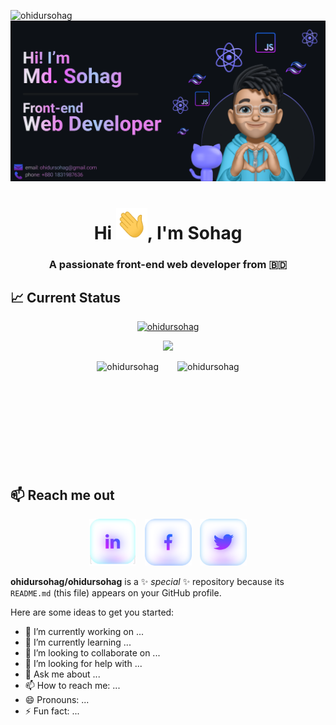 <span align="left"> <img src="https://komarev.com/ghpvc/?username=ohidursohag&label=Profile%20views&color=0e75b6&style=flat" alt="ohidursohag" /> </span> 
<img src="./Image/banner.png" />

<h1 align="center">Hi <img src = "./Image/hi.gif" width="50px" height="50px">, I'm Sohag</h1> 
<h3 align="center">A passionate front-end web developer from 🇧🇩</h3>  

## :chart_with_upwards_trend: Current Status
<p align="center"> <a href="https://github.com/ryo-ma/github-profile-trophy"><img src="https://github-profile-trophy.vercel.app/?username=ohidursohag&theme=radical&title=Repository,Commit,Experience&no-frame=true&no-bg=true&column=3&margin-w=15&margin-h=15" alt="ohidursohag" /></a> </p>
<!-- Stars,Followers,PullRequest -->
<p align="center">
  <img width="60%" src="https://github-readme-streak-stats.herokuapp.com?user=ohidursohag&theme=react&hide_border=true&background=0D1117&stroke=0D1117&fire=FF1CF7&sideLabels=00F0FF&currStreakNum=FF1CF7&ring=FF1CF7&currStreakLabel=FF1CF7&sideNums=00F0FF" />
</p>


<p align="center" style="display:flex; gap:30px;justify-content:center; align-items:center">
<img align="center" style="height:170px"  src="https://github-readme-stats.vercel.app/api/top-langs?username=ohidursohag&show_icons=true&theme=dark&locale=en&layout=compact&border_color=C822FF&bg_color=00000000&text_color=FFFFFF&title_color=C822FF" alt="ohidursohag" />
<img style="height:170px" align="center"  src="https://github-readme-stats.vercel.app/api?username=ohidursohag&show_icons=true&theme=radical&locale=en&layout=donut-vertical&border_color=C822FF&title_color=C822FF&bg_color=00000000" alt="ohidursohag" />
</p>

## :mailbox: Reach me out
[<p align="center"><img style="margin-right:10px" height="75" src="./Image/linkedin.svg">](https://www.linkedin.com/in/)
[<img height="75" style="margin-right:10px" src="./Image/facebook.svg">](https://www.facebook.com/)
[<img height="75" src="./Image/twitter.svg"> </p>](https://twitter.com/)

**ohidursohag/ohidursohag** is a ✨ _special_ ✨ repository because its `README.md` (this file) appears on your GitHub profile.

Here are some ideas to get you started:

- 🔭 I’m currently working on ...
- 🌱 I’m currently learning ...
- 👯 I’m looking to collaborate on ...
- 🤔 I’m looking for help with ...
- 💬 Ask me about ...
- 📫 How to reach me: ...
- 😄 Pronouns: ...
- ⚡ Fun fact: ...


